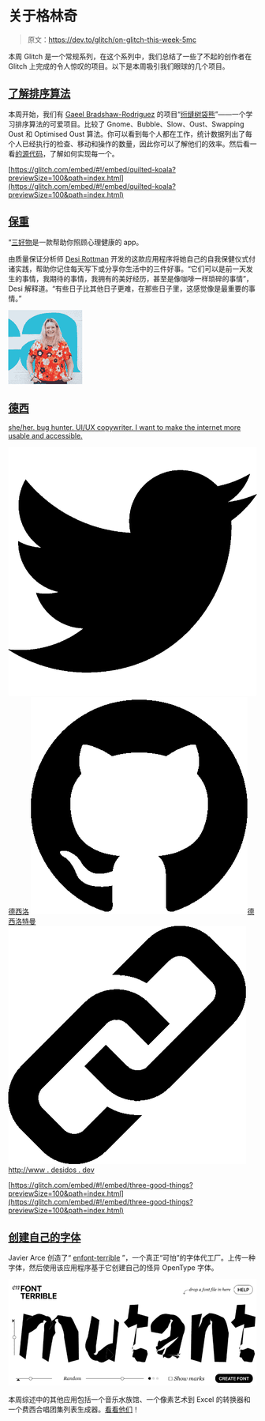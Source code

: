 # 关于格林奇

> 原文：<https://dev.to/glitch/on-glitch-this-week-5mc>

本周 Glitch 是一个常规系列，在这个系列中，我们总结了一些了不起的创作者在 Glitch 上完成的令人惊叹的项目。以下是本周吸引我们眼球的几个项目。

## [了解排序算法](https://glitch.com/~quilted-koala)

本周开始，我们有 [Gaeel Bradshaw-Rodriguez](https://glitch.com/@Bradshaw) 的项目“[绗缝树袋熊](https://glitch.com/~quilted-koala)”——一个学习排序算法的可爱项目。比较了 Gnome、Bubble、Slow、Oust、Swapping Oust 和 Optimised Oust 算法。你可以看到每个人都在工作，统计数据列出了每个人已经执行的检查、移动和操作的数量，因此你可以了解他们的效率。然后看一看[的源代码](https://glitch.com/edit/#!/quilted-koala?path=script.js:1:0)，了解如何实现每一个。

[https://glitch.com/embed/#!/embed/quilted-koala?previewSize=100&path=index.html](https://glitch.com/embed/#!/embed/quilted-koala?previewSize=100&path=index.html)

## [保重](https://glitch.com/~three-good-things)

“[三好物](https://glitch.com/~three-good-things)是一款帮助你照顾心理健康的 app。

由质量保证分析师 [Desi Rottman](https://glitch.com/@desilove) 开发的这款应用程序将她自己的自我保健仪式付诸实践，帮助你记住每天写下或分享你生活中的三件好事。“它们可以是前一天发生的事情，我期待的事情，我拥有的美好经历，甚至是像咖啡一样琐碎的事情”，Desi 解释道。“有些日子比其他日子更难，在那些日子里，这感觉像是最重要的事情。”

[![desi image](img/8785b8c5ba962e3565821e1b075e0163.png)](/desi)

## [德西](/desi)

[she/her. bug hunter. UI/UX copywriter. I want to make the internet more usable and accessible.](/desi)

[![twitter logo](img/ecef78ee24c258a213354fc0e60fd71a.png)德西洛](https://twitter.com/desilove) [ ![github logo](img/7e90f0f60c25b501324445b96acd3de8.png)德西洛特曼](https://github.com/desirottman)[![external link icon](img/7ad9ad23055d49c106b927d92662ca16.png)http://www . desidos . dev](http://www.desidoes.dev)

[https://glitch.com/embed/#!/embed/three-good-things?previewSize=100&path=index.html](https://glitch.com/embed/#!/embed/three-good-things?previewSize=100&path=index.html)

## [创建自己的字体](https://enfont-terrible.glitch.me/)

Javier Arce 创造了“ [enfont-terrible](https://enfont-terrible.glitch.me/) ”，一个真正“可怕”的字体代工厂。上传一种字体，然后使用该应用程序基于它创建自己的怪异 OpenType 字体。

[![](img/74c7a8748c74a6626619fceb36533ccd.png)](https://res.cloudinary.com/practicaldev/image/fetch/s--j5yLaQBR--/c_limit%2Cf_auto%2Cfl_progressive%2Cq_auto%2Cw_880/https://cdn.glitch.com/02863ac1-a499-4a41-ac9c-41792950000f%252Fenfant-terrible.png%3F1558090222586)

本周综述中的其他应用包括一个音乐水族馆、一个像素艺术到 Excel 的转换器和一个费西合唱团集列表生成器。[看看他们](https://glitch.com/@glitch/glitch-this-week-may-15-2019)！